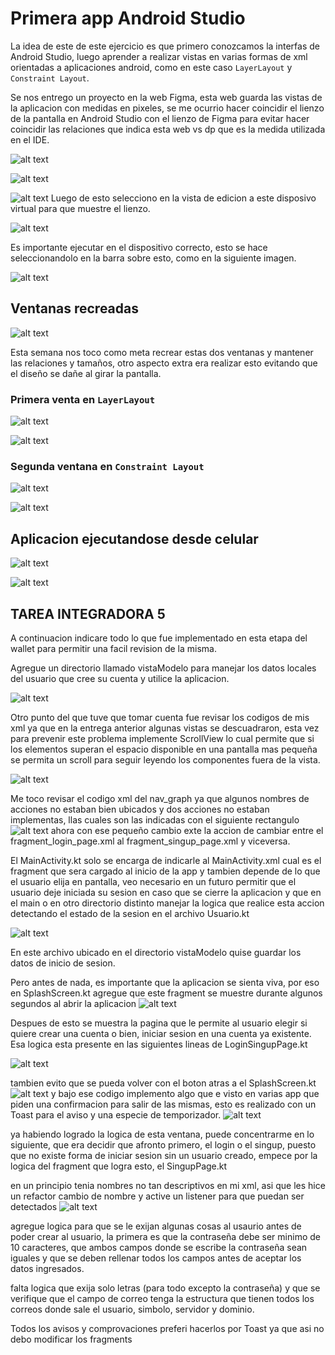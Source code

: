# Primera app Android Studio

La idea de este de este ejercicio es que primero conozcamos la interfas de Android Studio, luego aprender a realizar vistas en varias formas de xml orientadas a aplicaciones android, como en este caso `LayerLayout` y `Constraint Layout`.

Se nos entrego un proyecto en la web Figma, esta web guarda las vistas de la aplicacion con medidas en pixeles, se me ocurrio hacer coincidir el lienzo de la pantalla en Android Studio con el lienzo de Figma para evitar hacer coincidir las relaciones que indica esta web vs dp que es la medida utilizada en el IDE.

![alt text](image-13.png)

![alt text](image.png)

![alt text](image-14.png)
Luego de esto selecciono en la vista de edicion a este disposivo virtual para que muestre el lienzo.

![alt text](image-1.png)

Es importante ejecutar en el dispositivo correcto, esto se hace seleccionandolo en la barra sobre esto, como en la siguiente imagen.

![alt text](image-2.png)

## Ventanas recreadas

![alt text](image-3.png)

Esta semana nos toco como meta recrear estas dos ventanas y mantener las relaciones y tamaños, otro aspecto extra era realizar esto evitando que el diseño se dañe al girar la pantalla.

### Primera venta en `LayerLayout`

![alt text](image-6.png)

![alt text](image-5.png)

### Segunda ventana en `Constraint Layout`

![alt text](image-7.png)

![alt text](image-4.png)

## Aplicacion ejecutandose desde celular

![alt text](image-8.png)

![alt text](image-9.png)

## TAREA INTEGRADORA 5

A continuacion indicare todo lo que fue implementado en esta etapa del wallet para permitir una facil revision de la misma.

Agregue un directorio llamado vistaModelo para manejar los datos locales del usuario que cree su cuenta y utilice la aplicacion.

![alt text](image-15.png)

Otro punto del que tuve que tomar cuenta fue revisar los codigos de mis xml ya que en la entrega anterior algunas vistas se descuadraron, esta vez para prevenir este problema implemente ScrollView lo cual permite que si los elementos superan el espacio disponible en una pantalla mas pequeña se permita un scroll para seguir leyendo los componentes fuera de la vista.

![alt text](image-16.png)

Me toco revisar el codigo xml del nav_graph ya que algunos nombres de acciones no estaban bien ubicados y dos acciones no estaban implementas, llas cuales son las indicadas con el siguiente rectangulo 
![alt text](image-17.png)
ahora con ese pequeño cambio exte la accion de cambiar entre el fragment_login_page.xml al fragment_singup_page.xml y viceversa.

El MainActivity.kt solo se encarga de indicarle al MainActivity.xml cual es el fragment que sera cargado al inicio de la app y tambien depende de lo que el usuario elija en pantalla, veo necesario en un futuro permitir que el usuario deje iniciada su sesion en caso que se cierre la aplicacion y que en el main o en otro directorio distinto manejar la logica que realice esta accion detectando el estado de la sesion en el archivo Usuario.kt

![alt text](image-18.png)

En este archivo ubicado en el directorio vistaModelo quise guardar los datos de inicio de sesion.

Pero antes de nada, es importante que la aplicacion se sienta viva, por eso en SplashScreen.kt agregue que este fragment se muestre durante algunos segundos al abrir la aplicacion
![alt text](image-19.png)

Despues de esto se muestra la pagina que le permite al usuario elegir si quiere crear una cuenta o bien, iniciar sesion en una cuenta ya existente. Esa logica esta presente en las siguientes lineas de LoginSingupPage.kt

![alt text](image-20.png)

tambien evito que se pueda volver con el boton atras a el SplashScreen.kt
![alt text](image-21.png)
y bajo ese codigo implemento algo que e visto en varias app que piden una confirmacion para salir de las mismas, esto es realizado con un Toast para el aviso y una especie de temporizador.
![alt text](image-22.png)

ya habiendo logrado la logica de esta ventana, puede concentrarme en lo siguiente, que era decidir que afronto primero, el login o el singup, puesto que no existe forma de iniciar sesion sin un usuario creado, empece por la logica del fragment que logra esto, el SingupPage.kt

en un principio tenia nombres no tan descriptivos en mi xml, asi que les hice un refactor cambio de nombre y active un listener para que puedan ser detectados ![alt text](image-23.png)

agregue logica para que se le exijan algunas cosas al usaurio antes de poder crear al usuario, la primera es que la contraseña debe ser minimo de 10 caracteres, que ambos campos donde se escribe la contraseña sean iguales y que se deben rellenar todos los campos antes de aceptar los datos ingresados.

falta logica que exija solo letras (para todo excepto la contraseña) y que se verifique que el campo de correo tenga la estructura que tienen todos los correos donde sale el usuario, simbolo, servidor y dominio.

Todos los avisos y comprovaciones preferi hacerlos por Toast ya que asi no debo modificar los fragments

